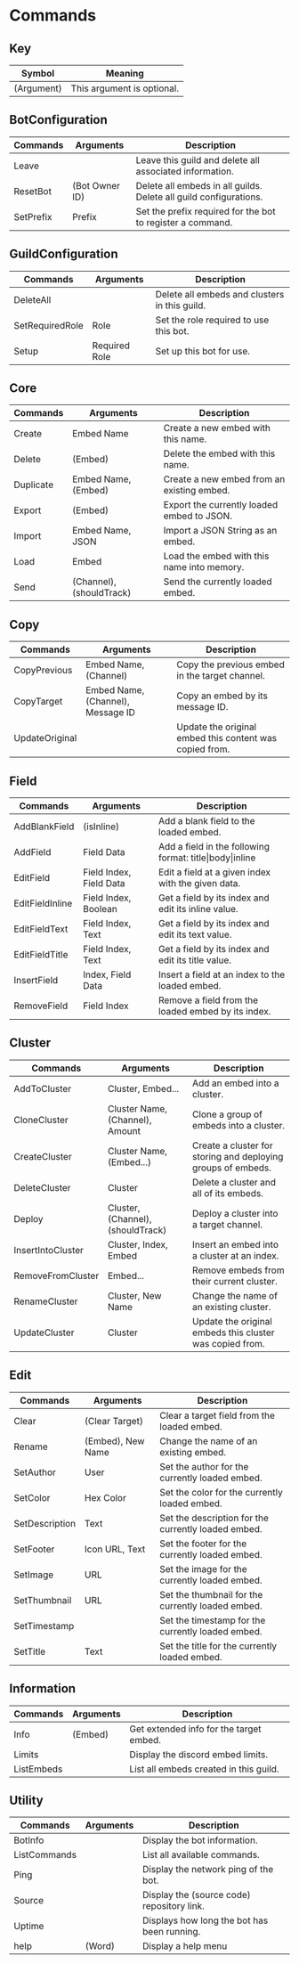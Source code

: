 # Commands

## Key
| Symbol     | Meaning                    |
| ---------- | -------------------------- |
| (Argument) | This argument is optional. |

## BotConfiguration
| Commands  | Arguments      | Description                                                       |
| --------- | -------------- | ----------------------------------------------------------------- |
| Leave     | <none>         | Leave this guild and delete all associated information.           |
| ResetBot  | (Bot Owner ID) | Delete all embeds in all guilds. Delete all guild configurations. |
| SetPrefix | Prefix         | Set the prefix required for the bot to register a command.        |

## GuildConfiguration
| Commands        | Arguments     | Description                                   |
| --------------- | ------------- | --------------------------------------------- |
| DeleteAll       | <none>        | Delete all embeds and clusters in this guild. |
| SetRequiredRole | Role          | Set the role required to use this bot.        |
| Setup           | Required Role | Set up this bot for use.                      |

## Core
| Commands  | Arguments                | Description                                |
| --------- | ------------------------ | ------------------------------------------ |
| Create    | Embed Name               | Create a new embed with this name.         |
| Delete    | (Embed)                  | Delete the embed with this name.           |
| Duplicate | Embed Name, (Embed)      | Create a new embed from an existing embed. |
| Export    | (Embed)                  | Export the currently loaded embed to JSON. |
| Import    | Embed Name, JSON         | Import a JSON String as an embed.          |
| Load      | Embed                    | Load the embed with this name into memory. |
| Send      | (Channel), (shouldTrack) | Send the currently loaded embed.           |

## Copy
| Commands       | Arguments                         | Description                                             |
| -------------- | --------------------------------- | ------------------------------------------------------- |
| CopyPrevious   | Embed Name, (Channel)             | Copy the previous embed in the target channel.          |
| CopyTarget     | Embed Name, (Channel), Message ID | Copy an embed by its message ID.                        |
| UpdateOriginal | <none>                            | Update the original embed this content was copied from. |

## Field
| Commands        | Arguments               | Description                                              |
| --------------- | ----------------------- | -------------------------------------------------------- |
| AddBlankField   | (isInline)              | Add a blank field to the loaded embed.                   |
| AddField        | Field Data              | Add a field in the following format: title\|body\|inline |
| EditField       | Field Index, Field Data | Edit a field at a given index with the given data.       |
| EditFieldInline | Field Index, Boolean    | Get a field by its index and edit its inline value.      |
| EditFieldText   | Field Index, Text       | Get a field by its index and edit its text value.        |
| EditFieldTitle  | Field Index, Text       | Get a field by its index and edit its title value.       |
| InsertField     | Index, Field Data       | Insert a field at an index to the loaded embed.          |
| RemoveField     | Field Index             | Remove a field from the loaded embed by its index.       |

## Cluster
| Commands          | Arguments                         | Description                                                  |
| ----------------- | --------------------------------- | ------------------------------------------------------------ |
| AddToCluster      | Cluster, Embed...                 | Add an embed into a cluster.                                 |
| CloneCluster      | Cluster Name, (Channel), Amount   | Clone a group of embeds into a cluster.                      |
| CreateCluster     | Cluster Name, (Embed...)          | Create a cluster for storing and deploying groups of embeds. |
| DeleteCluster     | Cluster                           | Delete a cluster and all of its embeds.                      |
| Deploy            | Cluster, (Channel), (shouldTrack) | Deploy a cluster into a target channel.                      |
| InsertIntoCluster | Cluster, Index, Embed             | Insert an embed into a cluster at an index.                  |
| RemoveFromCluster | Embed...                          | Remove embeds from their current cluster.                    |
| RenameCluster     | Cluster, New Name                 | Change the name of an existing cluster.                      |
| UpdateCluster     | Cluster                           | Update the original embeds this cluster was copied from.     |

## Edit
| Commands       | Arguments         | Description                                         |
| -------------- | ----------------- | --------------------------------------------------- |
| Clear          | (Clear Target)    | Clear a target field from the loaded embed.         |
| Rename         | (Embed), New Name | Change the name of an existing embed.               |
| SetAuthor      | User              | Set the author for the currently loaded embed.      |
| SetColor       | Hex Color         | Set the color for the currently loaded embed.       |
| SetDescription | Text              | Set the description for the currently loaded embed. |
| SetFooter      | Icon URL, Text    | Set the footer for the currently loaded embed.      |
| SetImage       | URL               | Set the image for the currently loaded embed.       |
| SetThumbnail   | URL               | Set the thumbnail for the currently loaded embed.   |
| SetTimestamp   | <none>            | Set the timestamp for the currently loaded embed.   |
| SetTitle       | Text              | Set the title for the currently loaded embed.       |

## Information
| Commands   | Arguments | Description                             |
| ---------- | --------- | --------------------------------------- |
| Info       | (Embed)   | Get extended info for the target embed. |
| Limits     | <none>    | Display the discord embed limits.       |
| ListEmbeds | <none>    | List all embeds created in this guild.  |

## Utility
| Commands     | Arguments | Description                                 |
| ------------ | --------- | ------------------------------------------- |
| BotInfo      | <none>    | Display the bot information.                |
| ListCommands | <none>    | List all available commands.                |
| Ping         | <none>    | Display the network ping of the bot.        |
| Source       | <none>    | Display the (source code) repository link.  |
| Uptime       | <none>    | Displays how long the bot has been running. |
| help         | (Word)    | Display a help menu                         |

